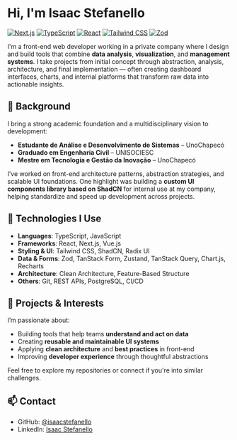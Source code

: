 # Hi, I'm Isaac Stefanello

[![Next.js](https://img.shields.io/badge/Next.js-000?logo=nextdotjs&logoColor=white)](https://nextjs.org/)
[![TypeScript](https://img.shields.io/badge/TypeScript-3178C6?logo=typescript&logoColor=white)](https://www.typescriptlang.org/)
[![React](https://img.shields.io/badge/React-20232A?logo=react&logoColor=61DAFB)](https://react.dev/)
[![Tailwind CSS](https://img.shields.io/badge/TailwindCSS-38B2AC?logo=tailwindcss&logoColor=white)](https://tailwindcss.com/)
[![Zod](https://img.shields.io/badge/Zod-EA580C?logo=Zod&logoColor=white)](https://zod.dev/)

I'm a front-end web developer working in a private company where I design and build tools that combine **data analysis**, **visualization**, and **management systems**. I take projects from initial concept through abstraction, analysis, architecture, and final implementation — often creating dashboard interfaces, charts, and internal platforms that transform raw data into actionable insights.

## 💼 Background

I bring a strong academic foundation and a multidisciplinary vision to development:

- **Estudante de Análise e Desenvolvimento de Sistemas** – UnoChapecó  
- **Graduado em Engenharia Civil** – UNISOCIESC  
- **Mestre em Tecnologia e Gestão da Inovação** – UnoChapecó

I’ve worked on front-end architecture patterns, abstraction strategies, and scalable UI foundations. One highlight was building a **custom UI components library based on ShadCN** for internal use at my company, helping standardize and speed up development across projects.

## 🔧 Technologies I Use

- **Languages**: TypeScript, JavaScript
- **Frameworks**: React, Next.js, Vue.js
- **Styling & UI**: Tailwind CSS, ShadCN, Radix UI
- **Data & Forms**: Zod, TanStack Form, Zustand, TanStack Query, Chart.js, Recharts
- **Architecture**: Clean Architecture, Feature-Based Structure
- **Others**: Git, REST APIs, PostgreSQL, CI/CD

## 📂 Projects & Interests

I’m passionate about:

- Building tools that help teams **understand and act on data**
- Creating **reusable and maintainable UI systems**
- Applying **clean architecture** and **best practices** in front-end
- Improving **developer experience** through thoughtful abstractions

Feel free to explore my repositories or connect if you're into similar challenges.

## 📫 Contact

- GitHub: [@isaacstefanello](https://github.com/stefanelloisaac)
- LinkedIn: [Isaac Stefanello](https://www.linkedin.com/in/isaac-stefanello-a7284978)
